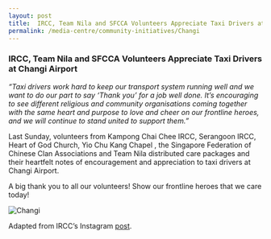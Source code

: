 ```yaml
---
layout: post
title:  IRCC, Team Nila and SFCCA Volunteers Appreciate Taxi Drivers at Changi Airport
permalink: /media-centre/community-initiatives/Changi
---
```


### IRCC, Team Nila and SFCCA Volunteers Appreciate Taxi Drivers at Changi Airport ### 

_“Taxi drivers work hard to keep our transport system running well and we want to do our part to say ‘Thank you’ for a job well done. It’s encouraging to see different religious and community organisations coming together with the same heart and purpose to love and cheer on our frontline heroes, and we will continue to stand united to support them.”_

Last Sunday, volunteers from Kampong Chai Chee IRCC, Serangoon IRCC, Heart of God Church, Yio Chu Kang Chapel , the Singapore Federation of Chinese Clan Associations and Team Nila distributed care packages and their heartfelt notes of encouragement and appreciation to taxi drivers at Changi Airport.

A big thank you to all our volunteers! Show our frontline heroes that we care today!

![Changi](/images/changi.jpg)

Adapted from IRCC’s Instagram [post](https://www.instagram.com/p/B9tLdxZHcGa/?igshid=vqajo2nu72me).
